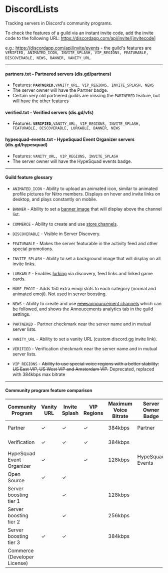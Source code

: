 # DiscordLists

Tracking servers in Discord's community programs.

To check the features of a guild via an instant invite code, add the invite code to the following URL: https://discordapp.com/api/invite/[invitecode] 

e.g.: https://discordapp.com/api/invite/events - the guild's features are `VERIFIED, ANIMATED_ICON, INVITE_SPLASH, VIP_REGIONS, FEATURABLE, DISCOVERABLE, NEWS, BANNER, VANITY_URL`.
 
----
 
#### partners.txt - Partnered servers (dis.gd/partners)
* Features: **`PARTNERED,`**`VANITY_URL, VIP_REGIONS, INVITE_SPLASH, NEWS`
* The server owner will have the Partner badge.
* Certain very old partnered guilds are missing the `PARTNERED` feature, but will have the other features 

#### verified.txt - Verified servers (dis.gd/vfs)
* Features: **`VERIFIED,`**`VANITY_URL, VIP_REGIONS, INVITE_SPLASH, FEATURABLE, DISCOVERABLE, LURKABLE, BANNER, NEWS`

#### hypesquad-events.txt - HypeSquad Event Organizer servers (dis.gd/hypesquad)
* Features: `VANITY_URL, VIP_REGIONS, INVITE_SPLASH`
* The server owner will have the HypeSquad events badge.

---- 

#### Guild feature glossary

* `ANIMATED_ICON` - Ability to upload an animated icon, similar to animated profile pictures for Nitro members. Displays on hover and invite links on desktop, and plays constantly on mobile.

* `BANNER` - Ability to set a [banner image](https://discordapp.com/developers/docs/game-and-server-management/vanity-perks#server-banner-background) that will display above the channel list.

* `COMMERCE` - Ability to create and use [store channels](https://discordapp.com/developers/docs/game-and-server-management/special-channels#store-channels).

* `DISCOVERABLE` - Visible in Server Discovery.

* `FEATURABLE` - Makes the server featurable in the activity feed and other special promotions.

* `INVITE_SPLASH` - Ability to set a background image that will display on all invite links.

* `LURKABLE` - Enables [lurking](https://discordapp.com/developers/docs/game-and-server-management/special-channels#special-channels-and-lurker-mode) via discovery, feed links and linked game cards.

* `MORE_EMOJI` - Adds 150 extra emoji slots to each category (normal and animated emoji). Not used in server boosting.

* `NEWS` - Ability to create and use [~~news~~announcement channels](https://support.discordapp.com/hc/en-us/articles/360028384531-Channel-Following-FAQ) which can be followed, and shows the Annoucements analytics tab in the guild settings.

* `PARTNERED` - Partner checkmark near the server name and in mutual server lists. 

* `VANITY_URL` - Ability to set a vanity URL (custom discord.gg invite link).

* `VERIFIED` - Verification checkmark near the server name and in mutual server lists. 

* `VIP_REGIONS` - ~~Ability to use special voice regions with a better stability: US East VIP, US West VIP and Amsterdam VIP.~~ Deprecated, replaced with 384kbps max bitrate 

----

#### Community program feature comparison 

| Community Program            | Vanity URL | Invite Splash | VIP Regions | Maximum Voice Bitrate | Server Owner Badge | Server Checkmark       | Extra Emoji Slots  | Animated Icon | Banner | Lurking | News Channels | Store Channels |
|------------------------------|------------|---------------|-------------|-----------------------|--------------------|------------------------|--------------------|---------------|--------|---------|---------------|----------------|
| Partner                      | ✓          | ✓             | ✓           | 384kbps               | Partner            | Partner Checkmark      |                    |               |        |         |               |                |
| Verification                 | ✓          | ✓             | ✓           | 384kbps               |                    | Verification Checkmark |                    |               | ✓      | ✓       |               |                |
| HypeSquad Event Organizer    | ✓          |               | ✓           | 128kbps               | HypeSquad Events   |                        |                    |               |        |         |               |                |
| Open Source                  | ✓          | ✓             |             |                       |                    |                        |                    |               |        |         |               |                |
| Server boosting tier 1       |            | ✓             |             | 128kbps               |                    |                        | 50 (100 total)     | ✓             |        |         |               |                |
| Server boosting tier 2       |            | ✓             |             | 256kbps               |                    |                        | 100 (150 total)    | ✓             | ✓      |         |               |                |
| Server boosting tier 3       | ✓          | ✓             |             | 384kbps               |                    |                        | 200 (250 total)    | ✓             | ✓      |         |               |                |
| Commerce (Developer License) |            |               |             |                       |                    |                        |                    |               |        | ✓       | ✓             | ✓              |
